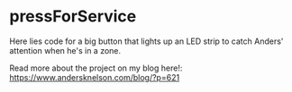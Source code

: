 # pressForService
Here lies code for a big button that lights up an LED strip to catch Anders' attention when he's in a zone.

Read more about the project on my blog here!: https://www.andersknelson.com/blog/?p=621
